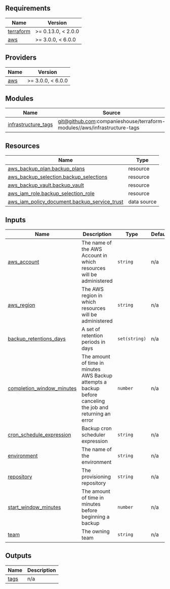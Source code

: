 <!-- BEGIN_TF_DOCS -->
## Requirements

| Name | Version |
|------|---------|
| <a name="requirement_terraform"></a> [terraform](#requirement\_terraform) | >= 0.13.0, < 2.0.0 |
| <a name="requirement_aws"></a> [aws](#requirement\_aws) | >= 3.0.0, < 6.0.0 |

## Providers

| Name | Version |
|------|---------|
| <a name="provider_aws"></a> [aws](#provider\_aws) | >= 3.0.0, < 6.0.0 |

## Modules

| Name | Source | Version |
|------|--------|---------|
| <a name="module_infrastructure_tags"></a> [infrastructure\_tags](#module\_infrastructure\_tags) | git@github.com:companieshouse/terraform-modules//aws/infrastructure-tags | tags/1.0.295 |

## Resources

| Name | Type |
|------|------|
| [aws_backup_plan.backup_plans](https://registry.terraform.io/providers/hashicorp/aws/latest/docs/resources/backup_plan) | resource |
| [aws_backup_selection.backup_selections](https://registry.terraform.io/providers/hashicorp/aws/latest/docs/resources/backup_selection) | resource |
| [aws_backup_vault.backup_vault](https://registry.terraform.io/providers/hashicorp/aws/latest/docs/resources/backup_vault) | resource |
| [aws_iam_role.backup_selection_role](https://registry.terraform.io/providers/hashicorp/aws/latest/docs/resources/iam_role) | resource |
| [aws_iam_policy_document.backup_service_trust](https://registry.terraform.io/providers/hashicorp/aws/latest/docs/data-sources/iam_policy_document) | data source |

## Inputs

| Name | Description | Type | Default | Required |
|------|-------------|------|---------|:--------:|
| <a name="input_aws_account"></a> [aws\_account](#input\_aws\_account) | The name of the AWS Account in which resources will be administered | `string` | n/a | yes |
| <a name="input_aws_region"></a> [aws\_region](#input\_aws\_region) | The AWS region in which resources will be administered | `string` | n/a | yes |
| <a name="input_backup_retentions_days"></a> [backup\_retentions\_days](#input\_backup\_retentions\_days) | A set of retention periods in days | `set(string)` | n/a | yes |
| <a name="input_completion_window_minutes"></a> [completion\_window\_minutes](#input\_completion\_window\_minutes) | The amount of time in minutes AWS Backup attempts a backup before canceling the job and returning an error | `number` | n/a | yes |
| <a name="input_cron_schedule_expression"></a> [cron\_schedule\_expression](#input\_cron\_schedule\_expression) | Backup cron scheduler expression | `string` | n/a | yes |
| <a name="input_environment"></a> [environment](#input\_environment) | The name of the environment | `string` | n/a | yes |
| <a name="input_repository"></a> [repository](#input\_repository) | The provisioning repository | `string` | n/a | yes |
| <a name="input_start_window_minutes"></a> [start\_window\_minutes](#input\_start\_window\_minutes) | The amount of time in minutes before beginning a backup | `number` | n/a | yes |
| <a name="input_team"></a> [team](#input\_team) | The owning team | `string` | n/a | yes |

## Outputs

| Name | Description |
|------|-------------|
| <a name="output_tags"></a> [tags](#output\_tags) | n/a |
<!-- END_TF_DOCS -->